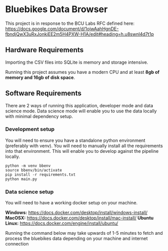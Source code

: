 # Bluebikes Data Browser
This project is in response to the BCU Labs RFC defined here:
https://docs.google.com/document/d/1ojwAahHgnDE-fbndjQwX3uRxJonkiEE2m5H4PXW-H1A/edit#heading=h.u8swnl4d7t1p

## Hardware Requirements
Importing the CSV files into SQLite is memory and storage intensive. 

Running this project assumes you have a modern CPU and at least **8gb of memory and 16gb of disk space**.

## Software Requirements
There are 2 ways of running this application, developer mode and data science mode. Data science mode will enable you to use the data locally with minimal dependency setup. 

### Development setup
You will need to ensure you have a standalone python environment (preferably with venv). 
You will need to manually install all the requirements into that environment. 
This will enable you to develop against the pipeline locally.

```commandline
python -m venv bbenv
source bbenv/bin/activate
pip install -r requirements.txt
python main.py
```

### Data science setup
You will need to have a working docker setup on your machine.

**Windows:** https://docs.docker.com/desktop/install/windows-install/
**MacOSX:** https://docs.docker.com/desktop/install/mac-install/
**Ubuntu Linux:** https://docs.docker.com/engine/install/ubuntu/

Running the command below may take upwards of 1-5 minutes to fetch and
process the bluebikes data depending on your machine and internet connection 

```commandline


```